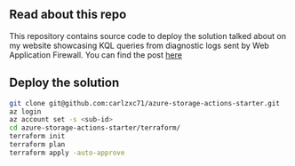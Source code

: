## Read about this repo

This repository contains source code to deploy the solution talked about on my website showcasing KQL queries from diagnostic logs sent by Web Application Firewall.
You can find the post [here]()

## Deploy the solution
```Bash
git clone git@github.com:carlzxc71/azure-storage-actions-starter.git
az login
az account set -s <sub-id>
cd azure-storage-actions-starter/terraform/
terraform init
terraform plan
terraform apply -auto-approve
```
